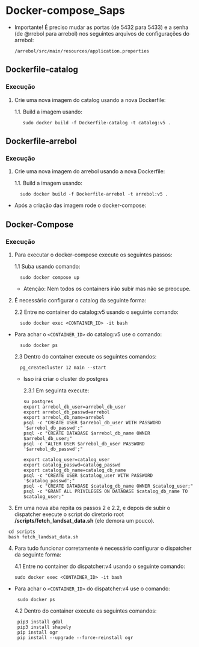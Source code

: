 # Docker-compose_Saps

* Importante! É preciso mudar as portas (de 5432 para 5433) e a senha (de @rrebol para arrebol) nos seguintes arquivos de configurações do arrebol:

  ```/arrebol/src/main/resources/application.properties```

## Dockerfile-catalog
### Execução
1. Crie uma nova imagem do catalog usando a nova Dockerfile:

      1.1. Build a imagem usando:

          sudo docker build -f Dockerfile-catalog -t catalog:v5 .
          
     
## Dockerfile-arrebol
### Execução
1. Crie uma nova imagem do arrebol usando a nova Dockerfile:

      1.1. Build a imagem usando:

         sudo docker build -f Dockerfile-arrebol -t arrebol:v5 .


* Após a criação das imagem rode o docker-compose:

## Docker-Compose
### Execução
1. Para executar o docker-compose execute os seguintes passos:

      1.1 Suba usando comando:

         sudo docker compose up

   
   * Atenção: Nem todos os containers irão subir mas não se preocupe.


2. É necessário configurar o catalog da seguinte forma:

      2.2 Entre no container do catalog:v5 usando o seguinte comando:

         sudo docker exec <CONTAINER_ID> -it bash
        
  
  * Para achar o ``` <CONTAINER_ID> ``` do catalog:v5 use o comando: 

          sudo docker ps

          
      2.3 Dentro do container execute os seguintes comandos:

          pg_createcluster 12 main --start

    * Isso irá criar o cluster do postgres
     
      2.3.1 Em seguinta execute:

          su postgres
          export arrebol_db_user=arrebol_db_user
          export arrebol_db_passwd=arrebol
          export arrebol_db_name=arrebol
          psql -c "CREATE USER $arrebol_db_user WITH PASSWORD '$arrebol_db_passwd';"
          psql -c "CREATE DATABASE $arrebol_db_name OWNER $arrebol_db_user;"
          psql -c "ALTER USER $arrebol_db_user PASSWORD '$arrebol_db_passwd';"

          export catalog_user=catalog_user
          export catalog_passwd=catalog_passwd
          export catalog_db_name=catalog_db_name
          psql -c "CREATE USER $catalog_user WITH PASSWORD '$catalog_passwd';"
          psql -c "CREATE DATABASE $catalog_db_name OWNER $catalog_user;"
          psql -c "GRANT ALL PRIVILEGES ON DATABASE $catalog_db_name TO $catalog_user;"
          
3. Em uma nova aba repita os passos 2 e 2.2, e depois de subir o dispatcher execute o script do diretorio root **/scripts/fetch_landsat_data.sh** (ele demora um pouco).
```
 cd scripts
 bash fetch_landsat_data.sh
```

 
4. Para tudo funcionar corretamente é necessário configurar o dispatcher da seguinte forma:

     4.1 Entre no container do dispatcher:v4 usando o seguinte comando:
     
     ```
     sudo docker exec <CONTAINER_ID> -it bash
     ```
    
  
  * Para achar o ``` <CONTAINER_ID> ``` do dispatcher:v4 use o comando: 

    ```
     sudo docker ps
    ```
    
     
     4.2 Dentro do container execute os seguintes comandos:
     
     ```
      pip3 install gdal
      pip3 install shapely
      pip install ogr
      pip install --upgrade --force-reinstall ogr
     ```
